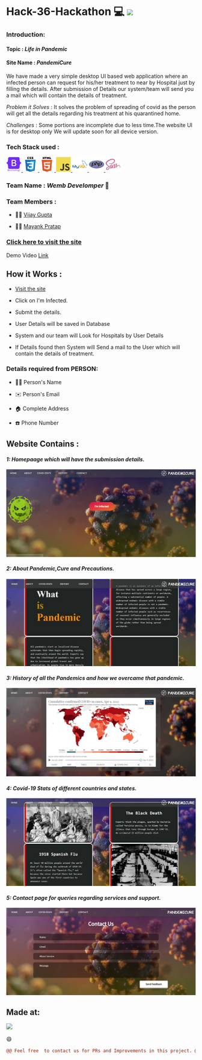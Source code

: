 # Hack-36-Hackathon 💻 <a href="https://hack36.com"> <img src="http://bit.ly/BuiltAtHack36" height=20px> </a>



<h3 align="left">Introduction:</h3>

#### Topic : *Life in Pandemic*

#### Site Name : *PandemiCure*

We have made a very simple desktop UI based web application where an infected person can request for his/her treatment to near by Hospital just by filling the details.
After submission of Details our system/team will send you a mail which will contain the details of treatment.

_Problem it Solves_ : It solves the problem of spreading of covid as the person will get all the details regarding his treatment at his quarantined home.

_Challenges_ : Some portions are incomplete due to less time.The website UI is for desktop only We will update soon for all device version.




<h3 align="left">Tech Stack used :</h3> 


<p align="left"> <a href="https://getbootstrap.com" target="_blank"> <img src="https://raw.githubusercontent.com/devicons/devicon/master/icons/bootstrap/bootstrap-plain-wordmark.svg" alt="bootstrap" width="40" height="40"/> </a> <a href="https://www.w3schools.com/css/" target="_blank"> <img src="https://raw.githubusercontent.com/devicons/devicon/master/icons/css3/css3-original-wordmark.svg" alt="css3" width="40" height="40"/> </a> <a href="https://www.w3.org/html/" target="_blank"> <img src="https://raw.githubusercontent.com/devicons/devicon/master/icons/html5/html5-original-wordmark.svg" alt="html5" width="40" height="40"/> </a> <a href="https://developer.mozilla.org/en-US/docs/Web/JavaScript" target="_blank"> <img src="https://raw.githubusercontent.com/devicons/devicon/master/icons/javascript/javascript-original.svg" alt="javascript" width="40" height="40"/> </a> <a href="https://www.mysql.com/" target="_blank"> <img src="https://raw.githubusercontent.com/devicons/devicon/master/icons/mysql/mysql-original-wordmark.svg" alt="mysql" width="40" height="40"/> </a> <a href="https://www.php.net" target="_blank"> <img src="https://raw.githubusercontent.com/devicons/devicon/master/icons/php/php-original.svg" alt="php" width="40" height="40"/> </a> <a href="https://sass-lang.com" target="_blank"> <img src="https://raw.githubusercontent.com/devicons/devicon/master/icons/sass/sass-original.svg" alt="sass" width="40" height="40"/> </a> </p>


### Team Name : ***Wemb Develomper*** 🐶


<h3 align="left">Team Members : </h3> 

 - 👨‍🎓   [Vijay Gupta](https://github.com/vijaygupta18) 
 
 - 👨‍🎓   [Mayank Pratap](https://github.com/mynkprtp)  


###  [Click here to visit the site](https://pandemicure.herokuapp.com/)



Demo Video [Link](https://youtu.be/kQanzhqEIE8)

## How it Works :

- [ Visit the site](https://pandemicure.herokuapp.com/)

- Click on I'm Infected.

- Submit the details.

- User Details will be saved in Database

- System and our team will Look for Hospitals by User Details

- If Details found then System will Send a mail to the User which will contain the details of treatment.



###  Details required from PERSON:

+ 👱‍♂️ Person's Name 

+ ✉️  Person's Email 

+ 🏠  Complete Address 

+ ☎️  Phone Number 


## Website Contains :

#### *1: Homepaage which will have the submission details.*

![Homepage](images/1.JPG)

#### *2: About Pandemic,Cure and Precautions.*

![About](images/2.JPG)

#### *3: History of all the Pandemics and how we overcame that pandemic.*

![History](images/3.JPG)

#### *4: Covid-19 Stats of different countries and states.*

![Covid stats](images/4.JPG)

#### *5: Contact page for queries regarding services and support.*

![Contact](images/5.JPG)


## Made at:
<a href="https://hack36.com"> <img src="http://bit.ly/BuiltAtHack36" height=20px> </a>

😄
```diff
@@ Feel free  to contact us for PRs and Improvements in this project. @@ 

